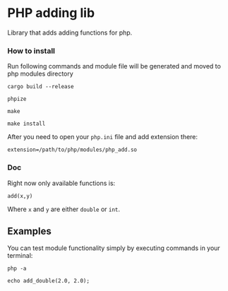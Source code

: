 # PHP adding lib

Library that adds adding functions for php.

### How to install

Run following commands and module file will be generated and moved to php modules directory

```cargo build --release```

```phpize```

```make```

```make install```

After you need to open your ```php.ini``` file and add extension there:

```extension=/path/to/php/modules/php_add.so```

### Doc

Right now only available functions is:

```add(x,y)```

Where ```x``` and ```y``` are either ```double``` or ```int```.


## Examples

You can test module functionality simply by executing commands in your terminal:

```php -a```

```echo add_double(2.0, 2.0);```